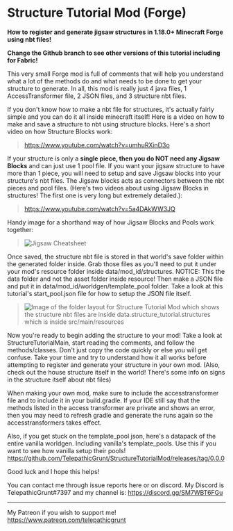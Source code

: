 # Structure Tutorial Mod (Forge)
**How to register and generate jigsaw structures in 1.18.0+ Minecraft Forge using nbt files!**

**Change the Github branch to see other versions of this tutorial including for Fabric!**
 
 This very small Forge mod is full of comments that will help you understand what a lot of the methods do and what needs to be done to get your structure to generate. In all, this mod is really just 4 java files, 1 AccessTransformer file, 2 JSON files, and 3 structure nbt files.  

If you don't know how to make a nbt file for structures, it's actually fairly simple and you can do it all inside minecraft itself! Here is a video on how to make and save a structure to nbt using structure blocks. Here's a short video on how Structure Blocks work: 
>https://www.youtube.com/watch?v=umhuRXinD3o

If your structure is only a **single piece, then you do NOT need any Jigsaw Blocks** and can just use 1 pool file. If you want your jigsaw structure to have more than 1 piece, you will need to setup and save Jigsaw blocks into your structure's nbt files. The Jigsaw blocks acts as connectors between the nbt pieces and pool files. (Here's two videos about using Jigsaw Blocks in structures! The first one is very long but extremely detailed.): 
>https://www.youtube.com/watch?v=5a4DAkWW3JQ

Handy image for a shorthand way of how Jigsaw Blocks and Pools work together: 
>![Jigsaw Cheatsheet](https://cdn.discordapp.com/attachments/686973568872873996/782006962979602432/jigsaws.png)

Once saved, the structure nbt file is stored in that world's save folder within the generated folder inside. Grab those files as you'll need to put it under your mod's resource folder inside data/mod_id/structures. NOTICE: This the data folder and not the asset folder inside resource! Then make a JSON file and put it in data/mod_id/worldgen/template_pool folder. Take a look at this tutorial's start_pool.json file for how to setup the JSON file itself.
>![Image of the folder layout for Structure Tutorial Mod which shows the structure nbt files are inside data.structure_tutorial.structures which is inside src/main/resources](https://i.imgur.com/Q4FLSOT.png)


Now you're ready to begin adding the structure to your mod! Take a look at StructureTutorialMain, start reading the comments, and follow the methods/classes. Don't just copy the code quickly or else you will get confuse. Take your time and try to understand how it all works before attempting to register and generate your structure in your own mod. (Also, check out the house structure itself in the world! There's some info on signs in the structure itself about nbt files)

When making your own mod, make sure to include the accesstransformer file and to include it in your build.gradle. If your IDE still say that the methods listed in the access transformer are private and shows an error, then you may need to refresh gradle and generate the runs again so the accesstransformers takes effect.

Also, if you get stuck on the template_pool json, here's a datapack of the entire vanilla worldgen. Including vanilla's template_pools. Use this if you want to see how vanilla setup their pools! https://github.com/TelepathicGrunt/StructureTutorialMod/releases/tag/0.0.0

Good luck and I hope this helps!

You can contact me through issue reports here or on discord. My Discord is TelepathicGrunt#7397 and my channel is: https://discord.gg/SM7WBT6FGu


------------------

My Patreon if you wish to support me! 
https://www.patreon.com/telepathicgrunt
 
